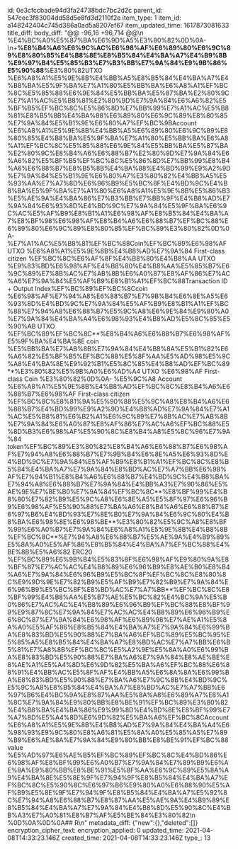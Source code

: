 id: 0e3cfccbade94d3fa24738bdc7bc2d2c
parent_id: 547cec3f83004dd58d5e8fd3d2110f2e
item_type: 1
item_id: a148242404c745d386a0ad5a8207ef67
item_updated_time: 1617873081633
title_diff: 
body_diff: "@@ -96,16 +96,714 @@\\n %E4%BC%A0%E5%87%BA%E6%9D%A5%E3%80%82%0D%0A- \\n+**%E8%B4%A6%E6%9C%AC%E6%98%AF%E6%89%80%E6%9C%89%E8%80%85%E4%B8%8E%E8%B5%84%E4%BA%A7%E4%B9%8B%E9%97%B4%E5%85%B3%E7%B3%BB%E7%9A%84%E9%9B%86%E5%90%88**%E3%80%82UTXO %E6%A8%A1%E5%9E%8B%E4%BB%A5%E8%B5%84%E4%BA%A7%E4%B8%BA%E5%9F%BA%E7%A1%80%E5%BB%BA%E6%A8%A1%EF%BC%8C%E5%85%88%E6%9E%84%E5%BB%BA%E5%87%BA%E2%80%9C%E7%A1%AC%E5%B8%81%E2%80%9D%E7%9A%84%E6%A6%82%E5%BF%B5%EF%BC%8C%E5%86%8D%E7%BB%99%E7%A1%AC%E5%B8%81%E8%B5%8B%E4%BA%88%E6%89%80%E6%9C%89%E8%80%85%E7%9A%84%E5%B1%9E%E6%80%A7%EF%BC%9BAccount %E6%A8%A1%E5%9E%8B%E4%BB%A5%E6%89%80%E6%9C%89%E8%80%85%E4%B8%BA%E5%9F%BA%E7%A1%80%E5%BB%BA%E6%A8%A1%EF%BC%8C%E5%85%88%E6%9E%84%E5%BB%BA%E5%87%BA%E2%80%9C%E8%B4%A6%E6%88%B7%E2%80%9D%E7%9A%84%E6%A6%82%E5%BF%B5%EF%BC%8C%E5%86%8D%E7%BB%99%E8%B4%A6%E6%88%B7%E8%B5%8B%E4%BA%88%E4%BD%99%E9%A2%9D%E7%9A%84%E5%B1%9E%E6%80%A7%E3%80%82%E4%BB%A5%E5%93%AA%E7%A7%8D%E6%96%B9%E5%BC%8F%E4%BD%9C%E4%B8%BA%E5%9F%BA%E7%A1%80%E6%A8%A1%E5%9E%8B%E5%86%B3%E5%AE%9A%E4%BA%86%E7%B3%BB%E7%BB%9F%E4%B8%AD%E7%9A%84%E6%93%8D%E4%BD%9C%E7%9A%84%E5%9F%BA%E6%9C%AC%E5%AF%B9%E8%B1%A1%E6%98%AF%E8%B5%84%E4%BA%A7%E8%BF%98%E6%98%AF%E8%B4%A6%E6%88%B7%EF%BC%88%E6%89%80%E6%9C%89%E8%80%85%EF%BC%89%E3%80%82%0D%0A- %E7%A1%AC%E5%B8%81%EF%BC%88Coin%EF%BC%89%E6%98%AF UTXO %E6%A8%A1%E5%9E%8B%E4%B8%AD%E7%9A%84 First-class citizen %EF%BC%8C%E6%AF%8F%E4%B8%80%E4%B8%AA UTXO %E9%83%BD%E6%98%AF%E4%B8%80%E4%B8%AA%E5%85%B7%E6%9C%89%E7%8B%AC%E7%AB%8B%E6%A0%87%E8%AF%86%E7%AC%A6%E7%9A%84%E5%AF%B9%E8%B1%A1%EF%BC%88Transaction ID + Output Index%EF%BC%89%EF%BC%8Ccoin %E6%98%AF%E7%94%A8%E6%88%B7%E7%9B%B4%E6%8E%A5%E6%93%8D%E4%BD%9C%E7%9A%84%E5%AF%B9%E8%B1%A1%EF%BC%88%E7%94%A8%E6%88%B7%E5%9C%A8%E6%9E%84%E9%80%A0%E7%9A%84%E4%BA%A4%E6%98%93%E4%B8%AD%E5%8C%85%E5%90%AB UTXO %EF%BC%89%EF%BC%8C**%E8%B4%A6%E6%88%B7%E6%98%AF%E5%9F%BA%E4%BA%8E coin %E5%BB%BA%E7%AB%8B%E7%9A%84%E4%B8%8A%E5%B1%82%E6%A6%82%E5%BF%B5%EF%BC%88%E5%8F%AA%E5%AD%98%E5%9C%A8%E4%BA%8E%E9%92%B1%E5%8C%85%E4%B8%AD%EF%BC%89**%E3%80%82%E5%9B%A0%E6%AD%A4 UTXO %E6%98%AF First-class Coin %E3%80%82%0D%0A- %E5%9C%A8 Account %E6%A8%A1%E5%9E%8B%E4%B8%AD%EF%BC%8C%E8%B4%A6%E6%88%B7%E6%98%AF First-class citizen %EF%BC%8C%E8%81%9A%E5%90%88%E5%9C%A8%E8%B4%A6%E6%88%B7%E4%BD%99%E9%A2%9D%E4%B8%AD%E7%9A%84%E7%A1%AC%E5%B8%81%E6%B2%A1%E6%9C%89%E7%8B%AC%E7%AB%8B%E7%9A%84%E6%A0%87%E8%AF%86%E7%AC%A6%EF%BC%88%E5%8D%B3%E6%98%AF%E5%90%8C%E8%B4%A8%E5%8C%96%E7%9A%84 token%EF%BC%89%E3%80%82%E8%B4%A6%E6%88%B7%E6%98%AF%E7%94%A8%E6%88%B7%E7%9B%B4%E6%8E%A5%E6%93%8D%E4%BD%9C%E7%9A%84%E5%AF%B9%E8%B1%A1%EF%BC%8C%E8%B5%84%E4%BA%A7%E7%9A%84%E8%BD%AC%E7%A7%BB%E6%98%AF%E7%94%B1%E8%B4%A6%E6%88%B7%E4%BD%9C%E4%B8%BA%E7%94%A8%E6%88%B7%E7%9A%84%E4%BB%A3%E7%90%86%E5%AE%9E%E7%8E%B0%E7%9A%84%EF%BC%8C**%E8%BF%99%E4%B8%80%E7%82%B9%E5%9C%A8%E6%8E%A5%E5%8F%97%E6%96%B9%E6%98%AF%E5%90%88%E7%BA%A6%E8%B4%A6%E6%88%B7%E6%97%B6%E4%BD%93%E7%8E%B0%E7%9A%84%E6%9C%80%E4%B8%BA%E6%98%8E%E6%98%BE**%E3%80%82%E5%9C%A8%E8%BF%99%E6%A0%B7%E7%9A%84%E6%A8%A1%E5%9E%8B%E4%B8%8B%EF%BC%8C**%E7%94%A8%E6%88%B7%E5%AE%9A%E4%B9%89%E5%8A%A0%E5%AF%86%E8%B5%84%E4%BA%A7%EF%BC%88%E4%BE%8B%E5%A6%82 ERC20 %EF%BC%89%E6%9B%B4%E5%83%8F%E6%98%AF%E9%80%9A%E8%BF%87%E7%AC%AC%E4%B8%89%E6%96%B9%E8%AE%B0%E8%B4%A6%E7%9A%84%E6%96%B9%E5%BC%8F%EF%BC%8C%E8%80%8C%E9%9D%9E%E7%82%B9%E5%AF%B9%E7%82%B9%E7%9A%84%E6%96%B9%E5%BC%8F%E8%BD%AC%E7%A7%BB**%EF%BC%8C%E8%BF%99%E4%B8%AA%E5%B7%AE%E5%BC%82%E4%BC%9A%E5%B0%86%E7%AC%AC%E4%B8%89%E6%96%B9%EF%BC%88%E8%BF%99%E9%87%8C%E7%9A%84%E7%AC%AC%E4%B8%89%E6%96%B9%E6%8C%87%E7%9A%84%E6%98%AF%E6%89%98%E7%AE%A1%E5%8A%A0%E5%AF%86%E8%B5%84%E4%BA%A7%E7%9A%84%E6%99%BA%E8%83%BD%E5%90%88%E7%BA%A6%EF%BC%89%E5%BC%95%E5%85%A5%E8%B5%84%E4%BA%A7%E8%BD%AC%E7%A7%BB%E6%B5%81%E7%A8%8B%EF%BC%8C%E5%A2%9E%E5%8A%A0%E6%99%BA%E8%83%BD%E5%90%88%E7%BA%A6%E7%9A%84%E8%AE%BE%E8%AE%A1%E5%A4%8D%E6%9D%82%E5%BA%A6%EF%BC%88%E6%88%91%E4%BB%AC%E5%8F%AF%E4%BB%A5%E6%8A%8A%E6%99%BA%E8%83%BD%E5%90%88%E7%BA%A6%E7%9C%8B%E4%BD%9C%E5%9C%A8%E8%B5%84%E4%BA%A7%E8%BD%AC%E7%A7%BB%E6%97%B6%E4%BC%9A%E8%87%AA%E5%8A%A8%E6%89%A7%E8%A1%8C%E7%9A%84%E9%80%BB%E8%BE%91%EF%BC%89%E3%80%82%E4%B8%BA%E4%BA%86%E9%99%8D%E4%BD%8E%E8%BF%99%E7%A7%8D%E5%A4%8D%E6%9D%82%E5%BA%A6%EF%BC%8CAccount %E6%A8%A1%E5%9E%8B%E4%B8%AD%E7%9A%84%E4%BA%A4%E6%98%93%E9%9C%80%E8%A6%81%E5%8A%A0%E5%85%A5%E7%89%B9%E6%AE%8A%E7%9A%84%E9%80%BB%E8%BE%91%EF%BC%88 value %E5%AD%97%E6%AE%B5%EF%BC%89%EF%BC%8C%E4%BD%86%E6%98%AF%E8%BF%99%E6%A0%B7%E7%9A%84%E7%89%B9%E6%AE%8A%E9%80%BB%E8%BE%91%E5%8F%AA%E6%9C%89%E5%8A%A9%E4%BA%8E%E5%8E%9F%E7%94%9F%E8%B5%84%E4%BA%A7%EF%BC%8C%E5%90%8C%E6%97%B6%E9%80%A0%E6%88%90%E5%AF%B9%E5%8E%9F%E7%94%9F%E8%B5%84%E4%BA%A7%E5%92%8C%E7%94%A8%E6%88%B7%E8%87%AA%E5%AE%9A%E4%B9%89%E8%B5%84%E4%BA%A7%E7%9A%84%E4%B8%8D%E5%90%8C%E4%BB%A3%E7%A0%81%E8%B7%AF%E5%BE%84%E3%80%82\\n %0D%0A%0D%0A## R\\n"
metadata_diff: {"new":{},"deleted":[]}
encryption_cipher_text: 
encryption_applied: 0
updated_time: 2021-04-08T14:33:23.146Z
created_time: 2021-04-08T14:33:23.146Z
type_: 13
